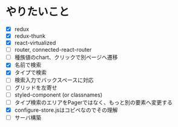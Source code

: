 # やりたいこと
- [x] redux
- [x] redux-thunk
- [x] react-virtualized
- [ ] router, connected-react-router
- [ ] 種族値のchart、クリックで別ページへ遷移
- [x] 名前で検索
- [x] タイプで検索
- [ ] 検索入力でバックスペースに対応
- [ ] グリッドを左寄せ
- [ ] styled-component (or classnames)
- [ ] タイプ検索のエリアをPagerではなく、もっと別の要素へ変更する
- [x] configure-store.jsはコピペなのでその理解
- [ ] サーバ構築